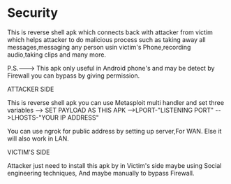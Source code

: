 # Security

This is reverse shell apk which connects back with attacker from victim which helps attacker to do malicious process such as taking away all messages,messaging any person usin victim's Phone,recording audio,taking clips and many more.

P.S.---> This apk only useful in Android phone's and may be detect by Firewall you can bypass by giving permission.

ATTACKER SIDE

This is reverse shell apk you can use Metasploit multi handler and set three variables
--> SET PAYLOAD AS THIS APK
-->LPORT-"LISTENING PORT"
-->LHOSTS-"YOUR IP ADDRESS"

You can use ngrok for public address by setting up server,For WAN. Else it will also work in LAN.


VICTIM'S SIDE 

Attacker just need to install this apk by in Victim's side maybe using Social engineering techniques, And maybe manually to bypass Firewall. 

